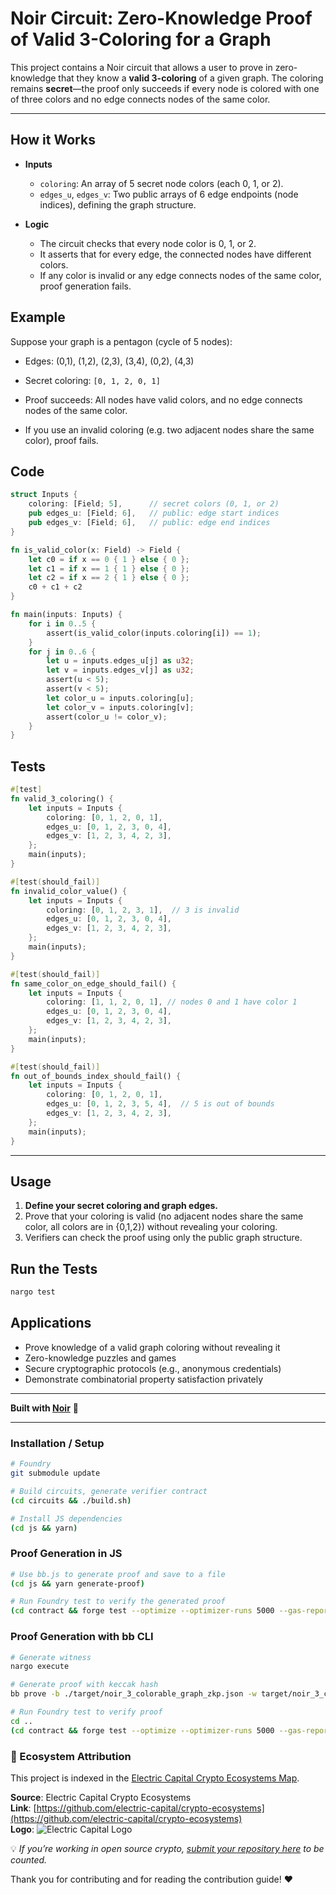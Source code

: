 # Noir Circuit: Zero-Knowledge Proof of Valid 3-Coloring for a Graph

This project contains a Noir circuit that allows a user to prove in zero-knowledge that they know a **valid 3-coloring** of a given graph. The coloring remains **secret**—the proof only succeeds if every node is colored with one of three colors and no edge connects nodes of the same color.

---

## How it Works

- **Inputs**
  - `coloring`: An array of 5 secret node colors (each 0, 1, or 2).
  - `edges_u`, `edges_v`: Two public arrays of 6 edge endpoints (node indices), defining the graph structure.

- **Logic**
  - The circuit checks that every node color is 0, 1, or 2.
  - It asserts that for every edge, the connected nodes have different colors.
  - If any color is invalid or any edge connects nodes of the same color, proof generation fails.

## Example

Suppose your graph is a pentagon (cycle of 5 nodes):

- Edges: (0,1), (1,2), (2,3), (3,4), (0,2), (4,3)
- Secret coloring: `[0, 1, 2, 0, 1]`

- Proof succeeds: All nodes have valid colors, and no edge connects nodes of the same color.
- If you use an invalid coloring (e.g. two adjacent nodes share the same color), proof fails.

## Code

```rust
struct Inputs {
    coloring: [Field; 5],      // secret colors (0, 1, or 2)
    pub edges_u: [Field; 6],   // public: edge start indices
    pub edges_v: [Field; 6],   // public: edge end indices
}

fn is_valid_color(x: Field) -> Field {
    let c0 = if x == 0 { 1 } else { 0 };
    let c1 = if x == 1 { 1 } else { 0 };
    let c2 = if x == 2 { 1 } else { 0 };
    c0 + c1 + c2
}

fn main(inputs: Inputs) {
    for i in 0..5 {
        assert(is_valid_color(inputs.coloring[i]) == 1);
    }
    for j in 0..6 {
        let u = inputs.edges_u[j] as u32;
        let v = inputs.edges_v[j] as u32;
        assert(u < 5);
        assert(v < 5);
        let color_u = inputs.coloring[u];
        let color_v = inputs.coloring[v];
        assert(color_u != color_v);
    }
}
```

## Tests

```rust
#[test]
fn valid_3_coloring() {
    let inputs = Inputs {
        coloring: [0, 1, 2, 0, 1],
        edges_u: [0, 1, 2, 3, 0, 4],
        edges_v: [1, 2, 3, 4, 2, 3],
    };
    main(inputs);
}

#[test(should_fail)]
fn invalid_color_value() {
    let inputs = Inputs {
        coloring: [0, 1, 2, 3, 1],  // 3 is invalid
        edges_u: [0, 1, 2, 3, 0, 4],
        edges_v: [1, 2, 3, 4, 2, 3],
    };
    main(inputs);
}

#[test(should_fail)]
fn same_color_on_edge_should_fail() {
    let inputs = Inputs {
        coloring: [1, 1, 2, 0, 1], // nodes 0 and 1 have color 1
        edges_u: [0, 1, 2, 3, 0, 4],
        edges_v: [1, 2, 3, 4, 2, 3],
    };
    main(inputs);
}

#[test(should_fail)]
fn out_of_bounds_index_should_fail() {
    let inputs = Inputs {
        coloring: [0, 1, 2, 0, 1],
        edges_u: [0, 1, 2, 3, 5, 4],  // 5 is out of bounds
        edges_v: [1, 2, 3, 4, 2, 3],
    };
    main(inputs);
}
```

---

## Usage

1. **Define your secret coloring and graph edges.**
2. Prove that your coloring is valid (no adjacent nodes share the same color, all colors are in {0,1,2}) without revealing your coloring.
3. Verifiers can check the proof using only the public graph structure.

## Run the Tests

```sh
nargo test
```

## Applications

- Prove knowledge of a valid graph coloring without revealing it
- Zero-knowledge puzzles and games
- Secure cryptographic protocols (e.g., anonymous credentials)
- Demonstrate combinatorial property satisfaction privately

---

**Built with [Noir](https://noir-lang.org/)** 🦄

---

### Installation / Setup

```bash
# Foundry
git submodule update

# Build circuits, generate verifier contract
(cd circuits && ./build.sh)

# Install JS dependencies
(cd js && yarn)
```

### Proof Generation in JS

```bash
# Use bb.js to generate proof and save to a file
(cd js && yarn generate-proof)

# Run Foundry test to verify the generated proof
(cd contract && forge test --optimize --optimizer-runs 5000 --gas-report -vvv)
```

### Proof Generation with bb CLI

```bash
# Generate witness
nargo execute

# Generate proof with keccak hash
bb prove -b ./target/noir_3_colorable_graph_zkp.json -w target/noir_3_colorable_graph_zkp.gz -o ./target --oracle_hash keccak

# Run Foundry test to verify proof
cd ..
(cd contract && forge test --optimize --optimizer-runs 5000 --gas-report -vvv)
```
 ### 🧭 Ecosystem Attribution

This project is indexed in the [Electric Capital Crypto Ecosystems Map](https://github.com/electric-capital/crypto-ecosystems).

**Source**: Electric Capital Crypto Ecosystems  
**Link**: [https://github.com/electric-capital/crypto-ecosystems](https://github.com/electric-capital/crypto-ecosystems)  
**Logo**: ![Electric Capital Logo](https://avatars.githubusercontent.com/u/44590959?s=200&v=4)

💡 _If you’re working in open source crypto, [submit your repository here](https://github.com/electric-capital/crypto-ecosystems) to be counted._

Thank you for contributing and for reading the contribution guide! ❤️
